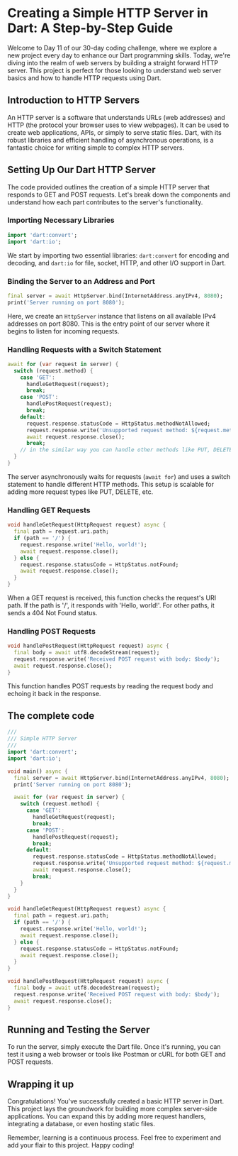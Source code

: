 # Creating a Simple HTTP Server in Dart: A Step-by-Step Guide

Welcome to Day 11 of our 30-day coding challenge, where we explore a new project every day to enhance our Dart programming skills. Today, we're diving into the realm of web servers by building a straight forward HTTP server. This project is perfect for those looking to understand web server basics and how to handle HTTP requests using Dart.

## Introduction to HTTP Servers

An HTTP server is a software that understands URLs (web addresses) and HTTP (the protocol your browser uses to view webpages). It can be used to create web applications, APIs, or simply to serve static files. Dart, with its robust libraries and efficient handling of asynchronous operations, is a fantastic choice for writing simple to complex HTTP servers.

## Setting Up Our Dart HTTP Server

The code provided outlines the creation of a simple HTTP server that responds to GET and POST requests. Let's break down the components and understand how each part contributes to the server's functionality.

### Importing Necessary Libraries

```dart
import 'dart:convert';
import 'dart:io';
```

We start by importing two essential libraries: `dart:convert` for encoding and decoding, and `dart:io` for file, socket, HTTP, and other I/O support in Dart.

### Binding the Server to an Address and Port

```dart
final server = await HttpServer.bind(InternetAddress.anyIPv4, 8080);
print('Server running on port 8080');
```

Here, we create an `HttpServer` instance that listens on all available IPv4 addresses on port 8080. This is the entry point of our server where it begins to listen for incoming requests.

### Handling Requests with a Switch Statement

```dart
await for (var request in server) {
  switch (request.method) {
    case 'GET':
      handleGetRequest(request);
      break;
    case 'POST':
      handlePostRequest(request);
      break;
    default:
      request.response.statusCode = HttpStatus.methodNotAllowed;
      request.response.write('Unsupported request method: ${request.method}');
      await request.response.close();
      break;
    // in the similar way you can handle other methods like PUT, DELETE, PATCH etc.
  }
}
```

The server asynchronously waits for requests (`await for`) and uses a switch statement to handle different HTTP methods. This setup is scalable for adding more request types like PUT, DELETE, etc.

### Handling GET Requests

```dart
void handleGetRequest(HttpRequest request) async {
  final path = request.uri.path;
  if (path == '/') {
    request.response.write('Hello, world!');
    await request.response.close();
  } else {
    request.response.statusCode = HttpStatus.notFound;
    await request.response.close();
  }
}
```

When a GET request is received, this function checks the request's URI path. If the path is '/', it responds with 'Hello, world!'. For other paths, it sends a 404 Not Found status.

### Handling POST Requests

```dart
void handlePostRequest(HttpRequest request) async {
  final body = await utf8.decodeStream(request);
  request.response.write('Received POST request with body: $body');
  await request.response.close();
}
```

This function handles POST requests by reading the request body and echoing it back in the response.

## The complete code

```dart
///
/// Simple HTTP Server
/// 
import 'dart:convert';
import 'dart:io';

void main() async {
  final server = await HttpServer.bind(InternetAddress.anyIPv4, 8080);
  print('Server running on port 8080');

  await for (var request in server) {
    switch (request.method) {
      case 'GET':
        handleGetRequest(request);
        break;
      case 'POST':
        handlePostRequest(request);
        break;
      default:
        request.response.statusCode = HttpStatus.methodNotAllowed;
        request.response.write('Unsupported request method: ${request.method}');
        await request.response.close();
        break;
    }
  }
}

void handleGetRequest(HttpRequest request) async {
  final path = request.uri.path;
  if (path == '/') {
    request.response.write('Hello, world!');
    await request.response.close();
  } else {
    request.response.statusCode = HttpStatus.notFound;
    await request.response.close();
  }
}

void handlePostRequest(HttpRequest request) async {
  final body = await utf8.decodeStream(request);
  request.response.write('Received POST request with body: $body');
  await request.response.close();
}

```

## Running and Testing the Server

To run the server, simply execute the Dart file. Once it's running, you can test it using a web browser or tools like Postman or cURL for both GET and POST requests.

## Wrapping it up

Congratulations! You've successfully created a basic HTTP server in Dart. This project lays the groundwork for building more complex server-side applications. You can expand this by adding more request handlers, integrating a database, or even hosting static files.

Remember, learning is a continuous process. Feel free to experiment and add your flair to this project. Happy coding!